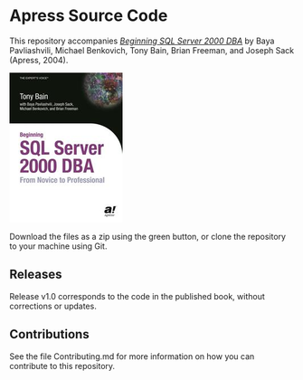 # Apress Source Code

This repository accompanies [*Beginning SQL Server 2000 DBA*](http://www.apress.com/9781590592939) by Baya Pavliashvili, Michael Benkovich, Tony Bain, Brian Freeman, and Joseph Sack (Apress, 2004).

![Cover image](9781590592939.jpg)

Download the files as a zip using the green button, or clone the repository to your machine using Git.

## Releases

Release v1.0 corresponds to the code in the published book, without corrections or updates.

## Contributions

See the file Contributing.md for more information on how you can contribute to this repository.
